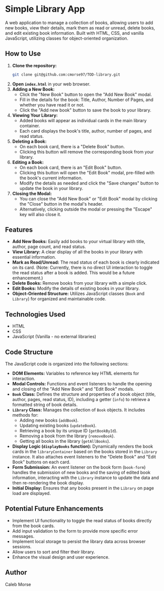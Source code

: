 # Simple Library App

A web application to manage a collection of books, allowing users to add new books, view their details, mark them as read or unread, delete books, and edit existing book information. Built with HTML, CSS, and vanilla JavaScript, utilizing classes for object-oriented organization.

## How to Use

1.  **Clone the repository:**
    ```bash
    git clone git@github.com:cmorse97/TOD-library.git
    ```
2.  **Open `index.html`** in your web browser.
3.  **Adding a New Book:**
    - Click the "New Book" button to open the "Add New Book" modal.
    - Fill in the details for the book: Title, Author, Number of Pages, and whether you have read it or not.
    - Click the "Add new book" button to save the book to your library.
4.  **Viewing Your Library:**
    - Added books will appear as individual cards in the main library container.
    - Each card displays the book's title, author, number of pages, and read status.
5.  **Deleting a Book:**
    - On each book card, there is a "Delete Book" button.
    - Clicking this button will remove the corresponding book from your library.
6.  **Editing a Book:**
    - On each book card, there is an "Edit Book" button.
    - Clicking this button will open the "Edit Book" modal, pre-filled with the book's current information.
    - Modify the details as needed and click the "Save changes" button to update the book in your library.
7.  **Closing the Modal:**
    - You can close the "Add New Book" or "Edit Book" modal by clicking the "Close" button in the modal's header.
    - Alternatively, clicking outside the modal or pressing the "Escape" key will also close it.

## Features

- **Add New Books:** Easily add books to your virtual library with title, author, page count, and read status.
- **View Library:** A clear display of all the books in your library with essential information.
- **Mark as Read/Unread:** The read status of each book is clearly indicated on its card. (Note: Currently, there is no direct UI interaction to toggle the read status after a book is added. This would be a future enhancement.)
- **Delete Books:** Remove books from your library with a simple click.
- **Edit Books:** Modify the details of existing books in your library.
- **Object-Oriented Structure:** Utilizes JavaScript classes (`Book` and `Library`) for organized and maintainable code.

## Technologies Used

- HTML
- CSS
- JavaScript (Vanilla - no external libraries)

## Code Structure

The JavaScript code is organized into the following sections:

- **DOM Elements:** Variables to reference key HTML elements for interaction.
- **Modal Controls:** Functions and event listeners to handle the opening and closing of the "Add New Book" and "Edit Book" modals.
- **`Book` Class:** Defines the structure and properties of a book object (title, author, pages, read status, ID), including a getter (`info`) to retrieve a formatted string of book details.
- **`Library` Class:** Manages the collection of `Book` objects. It includes methods for:
  - Adding new books (`addBook`).
  - Updating existing books (`updateBook`).
  - Retrieving a book by its unique ID (`getBookById`).
  - Removing a book from the library (`removeBook`).
  - Getting all books in the library (`getAllBooks`).
- **Display Logic (`displayBooks` function):** Dynamically renders the book cards in the `libraryContainer` based on the books stored in the `Library` instance. It also attaches event listeners to the "Delete Book" and "Edit Book" buttons on each card.
- **Form Submission:** An event listener on the book form (`book-form`) handles the submission of new books and the saving of edited book information, interacting with the `Library` instance to update the data and then re-rendering the book display.
- **Initial Display:** Ensures that any books present in the `Library` on page load are displayed.

## Potential Future Enhancements

- Implement UI functionality to toggle the read status of books directly from the book cards.
- Add input validation to the form to provide more specific error messages.
- Implement local storage to persist the library data across browser sessions.
- Allow users to sort and filter their library.
- Enhance the visual design and user experience.

## Author

Caleb Morse
